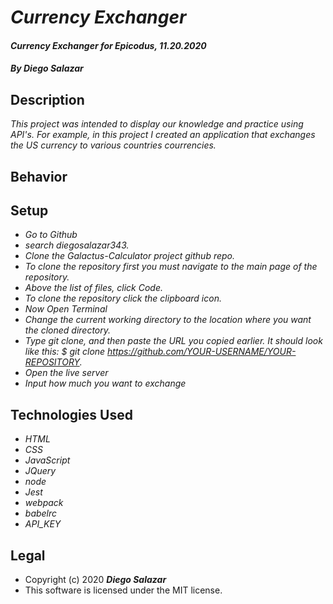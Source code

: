 # _Currency Exchanger_

#### _Currency Exchanger for Epicodus, 11.20.2020_

#### _By Diego Salazar_

## Description
_This project was intended to display our knowledge and practice using API's. For example, in this project I created an application that exchanges the US currency to various countries courrencies._

## Behavior


## Setup
* _Go to Github_
* _search diegosalazar343._
* _Clone the Galactus-Calculator project github repo._
* _To clone the repository first you must navigate to the main page of the repository._
* _Above the list of files, click Code._
* _To clone the repository click the clipboard icon._
* _Now Open Terminal_
* _Change the current working directory to the location where you want the cloned directory._
* _Type git clone, and then paste the URL you copied earlier. It should look like this: $ git clone https://github.com/YOUR-USERNAME/YOUR-REPOSITORY._
* _Open the live server_
* _Input how much you want to exchange_

## Technologies Used
* _HTML_
* _CSS_
* _JavaScript_
* _JQuery_
* _node_
* _Jest_
* _webpack_
* _babelrc_
* _API_KEY_

## Legal
* Copyright (c) 2020 **_Diego Salazar_**
* This software is licensed under the MIT license.
